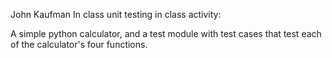 John Kaufman In class unit testing in class activity:

A simple python calculator, and a test module with test cases that test each of the calculator's four functions.
